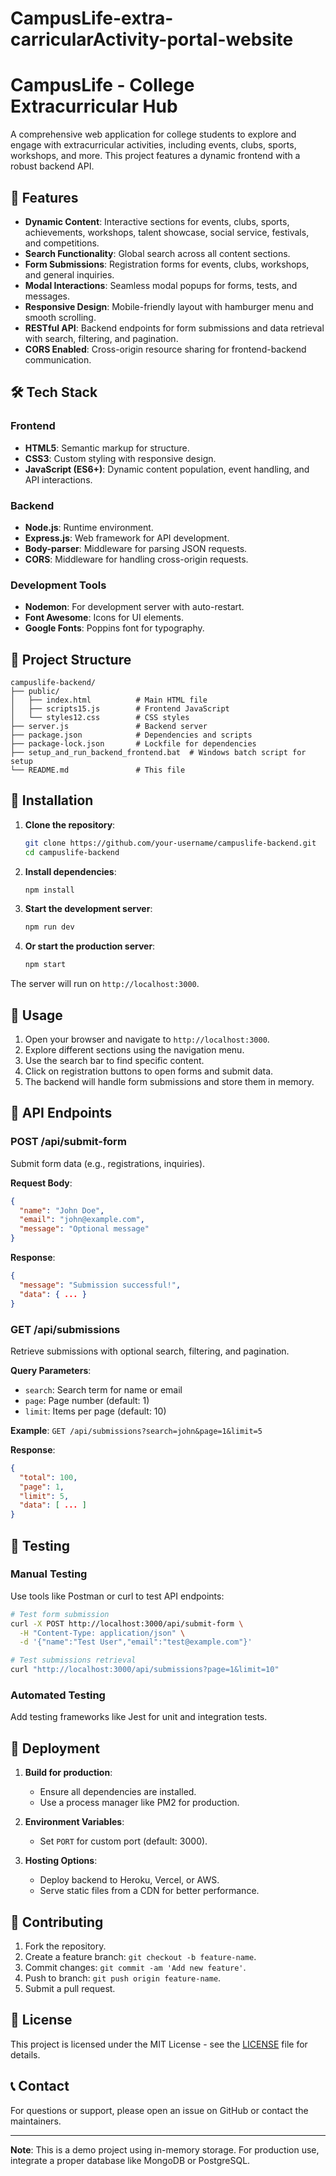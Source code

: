 # CampusLife-extra-carricularActivity-portal-website
# CampusLife - College Extracurricular Hub

A comprehensive web application for college students to explore and engage with extracurricular activities, including events, clubs, sports, workshops, and more. This project features a dynamic frontend with a robust backend API.

## 🚀 Features

- **Dynamic Content**: Interactive sections for events, clubs, sports, achievements, workshops, talent showcase, social service, festivals, and competitions.
- **Search Functionality**: Global search across all content sections.
- **Form Submissions**: Registration forms for events, clubs, workshops, and general inquiries.
- **Modal Interactions**: Seamless modal popups for forms, tests, and messages.
- **Responsive Design**: Mobile-friendly layout with hamburger menu and smooth scrolling.
- **RESTful API**: Backend endpoints for form submissions and data retrieval with search, filtering, and pagination.
- **CORS Enabled**: Cross-origin resource sharing for frontend-backend communication.

## 🛠 Tech Stack

### Frontend
- **HTML5**: Semantic markup for structure.
- **CSS3**: Custom styling with responsive design.
- **JavaScript (ES6+)**: Dynamic content population, event handling, and API interactions.

### Backend
- **Node.js**: Runtime environment.
- **Express.js**: Web framework for API development.
- **Body-parser**: Middleware for parsing JSON requests.
- **CORS**: Middleware for handling cross-origin requests.

### Development Tools
- **Nodemon**: For development server with auto-restart.
- **Font Awesome**: Icons for UI elements.
- **Google Fonts**: Poppins font for typography.

## 📁 Project Structure

```
campuslife-backend/
├── public/
│   ├── index.html          # Main HTML file
│   ├── scripts15.js        # Frontend JavaScript
│   └── styles12.css        # CSS styles
├── server.js               # Backend server
├── package.json            # Dependencies and scripts
├── package-lock.json       # Lockfile for dependencies
├── setup_and_run_backend_frontend.bat  # Windows batch script for setup
└── README.md               # This file
```

## 🔧 Installation

1. **Clone the repository**:
   ```bash
   git clone https://github.com/your-username/campuslife-backend.git
   cd campuslife-backend
   ```

2. **Install dependencies**:
   ```bash
   npm install
   ```

3. **Start the development server**:
   ```bash
   npm run dev
   ```

4. **Or start the production server**:
   ```bash
   npm start
   ```

The server will run on `http://localhost:3000`.

## 📖 Usage

1. Open your browser and navigate to `http://localhost:3000`.
2. Explore different sections using the navigation menu.
3. Use the search bar to find specific content.
4. Click on registration buttons to open forms and submit data.
5. The backend will handle form submissions and store them in memory.

## 🔌 API Endpoints

### POST /api/submit-form
Submit form data (e.g., registrations, inquiries).

**Request Body**:
```json
{
  "name": "John Doe",
  "email": "john@example.com",
  "message": "Optional message"
}
```

**Response**:
```json
{
  "message": "Submission successful!",
  "data": { ... }
}
```

### GET /api/submissions
Retrieve submissions with optional search, filtering, and pagination.

**Query Parameters**:
- `search`: Search term for name or email
- `page`: Page number (default: 1)
- `limit`: Items per page (default: 10)

**Example**: `GET /api/submissions?search=john&page=1&limit=5`

**Response**:
```json
{
  "total": 100,
  "page": 1,
  "limit": 5,
  "data": [ ... ]
}
```

## 🧪 Testing

### Manual Testing
Use tools like Postman or curl to test API endpoints:

```bash
# Test form submission
curl -X POST http://localhost:3000/api/submit-form \
  -H "Content-Type: application/json" \
  -d '{"name":"Test User","email":"test@example.com"}'

# Test submissions retrieval
curl "http://localhost:3000/api/submissions?page=1&limit=10"
```

### Automated Testing
Add testing frameworks like Jest for unit and integration tests.

## 🚀 Deployment

1. **Build for production**:
   - Ensure all dependencies are installed.
   - Use a process manager like PM2 for production.

2. **Environment Variables**:
   - Set `PORT` for custom port (default: 3000).

3. **Hosting Options**:
   - Deploy backend to Heroku, Vercel, or AWS.
   - Serve static files from a CDN for better performance.

## 🤝 Contributing

1. Fork the repository.
2. Create a feature branch: `git checkout -b feature-name`.
3. Commit changes: `git commit -am 'Add new feature'`.
4. Push to branch: `git push origin feature-name`.
5. Submit a pull request.

## 📄 License

This project is licensed under the MIT License - see the [LICENSE](LICENSE) file for details.

## 📞 Contact

For questions or support, please open an issue on GitHub or contact the maintainers.

---

**Note**: This is a demo project using in-memory storage. For production use, integrate a proper database like MongoDB or PostgreSQL.
